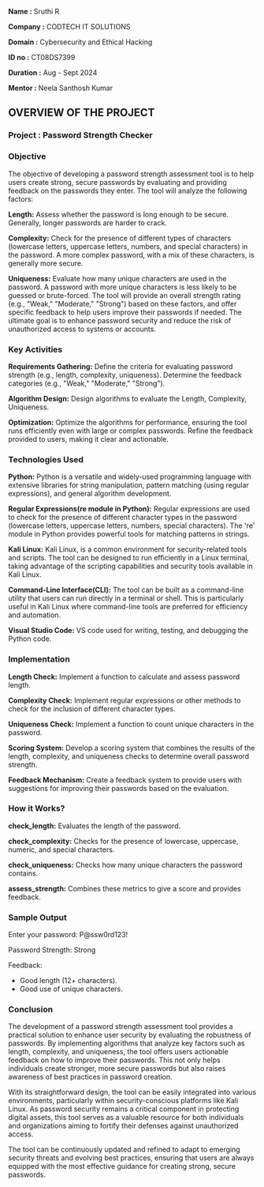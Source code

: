 **Name     :** Sruthi R

**Company  :** CODTECH IT SOLUTIONS

**Domain   :** Cybersecurity and Ethical Hacking

**ID no    :** CT08DS7399

**Duration :** Aug - Sept 2024

**Mentor   :** Neela Santhosh Kumar


## OVERVIEW OF THE PROJECT

### Project : Password Strength Checker

### Objective

The objective of developing a password strength assessment tool is to help users create strong, secure passwords by evaluating and providing feedback on the passwords they enter. The tool will analyze the following factors:

**Length:** Assess whether the password is long enough to be secure. Generally, longer passwords are harder to crack.

**Complexity:** Check for the presence of different types of characters (lowercase letters, uppercase letters, numbers, and special characters) in the password. A more complex password, with a mix of these characters, is generally more secure.

**Uniqueness:** Evaluate how many unique characters are used in the password. A password with more unique characters is less likely to be guessed or brute-forced. The tool will provide an overall strength rating (e.g., "Weak," "Moderate," "Strong") based on these factors, and offer specific feedback to help users improve their passwords if needed. The ultimate goal is to enhance password security and reduce the risk of unauthorized access to systems or accounts.


### Key Activities

**Requirements Gathering:** Define the criteria for evaluating password strength (e.g., length, complexity, uniqueness). Determine the feedback categories (e.g., "Weak," "Moderate," "Strong").

**Algorithm Design:** Design algorithms to evaluate the Length, Complexity, Uniqueness.

**Optimization:** Optimize the algorithms for performance, ensuring the tool runs efficiently even with large or complex passwords. Refine the feedback provided to users, making it clear and actionable.


### Technologies Used

**Python:** Python is a versatile and widely-used programming language with extensive libraries for string manipulation, pattern matching (using regular expressions), and general algorithm development.

**Regular Expressions(re module in Python):** Regular expressions are used to check for the presence of different character types in the password (lowercase letters, uppercase letters, numbers, special characters). The 're' module in Python provides powerful tools for matching patterns in strings.

**Kali Linux:** Kali Linux, is a common environment for security-related tools and scripts. The tool can be designed to run efficiently in a Linux terminal, taking advantage of the scripting capabilities and security tools available in Kali Linux.

**Command-Line Interface(CLI):** The tool can be built as a command-line utility that users can run directly in a terminal or shell. This is particularly useful in Kali Linux where command-line tools are preferred for efficiency and automation.

**Visual Studio Code:** VS code used for writing, testing, and debugging the Python code.


### Implementation

**Length Check:** Implement a function to calculate and assess password length.

**Complexity Check:** Implement regular expressions or other methods to check for the inclusion of different character types.

**Uniqueness Check:** Implement a function to count unique characters in the password.

**Scoring System:** Develop a scoring system that combines the results of the length, complexity, and uniqueness checks to determine overall password strength.

**Feedback Mechanism:** Create a feedback system to provide users with suggestions for improving their passwords based on the evaluation.


### How it Works?

**check_length:** Evaluates the length of the password.

**check_complexity:** Checks for the presence of lowercase, uppercase, numeric, and special characters.

**check_uniqueness:** Checks how many unique characters the password contains.

**assess_strength:** Combines these metrics to give a score and provides feedback.


###  Sample Output

Enter your password: P@ssw0rd123!

Password Strength: Strong

Feedback:
- Good length (12+ characters).
- Good use of unique characters.
  

### Conclusion

The development of a password strength assessment tool provides a practical solution to enhance user security by evaluating the robustness of passwords. By implementing algorithms that analyze key factors such as length, complexity, and uniqueness, the tool offers users actionable feedback on how to improve their passwords. This not only helps individuals create stronger, more secure passwords but also raises awareness of best practices in password creation.

With its straightforward design, the tool can be easily integrated into various environments, particularly within security-conscious platforms like Kali Linux. As password security remains a critical component in protecting digital assets, this tool serves as a valuable resource for both individuals and organizations aiming to fortify their defenses against unauthorized access.

The tool can be continuously updated and refined to adapt to emerging security threats and evolving best practices, ensuring that users are always equipped with the most effective guidance for creating strong, secure passwords.
